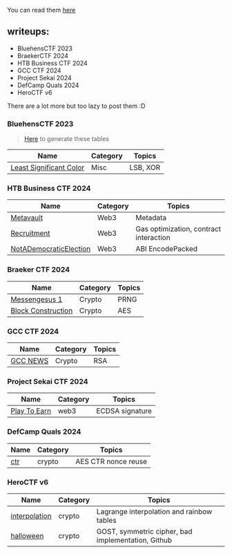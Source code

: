 You can read them [here](https://wepfen.github.io/writeups/)

## writeups:

- BluehensCTF 2023
- BraekerCTF 2024
- HTB Business CTF 2024
- GCC CTF 2024
- Project Sekai 2024
- DefCamp Quals 2024
- HeroCTF v6

There are a lot more but too lazy to post them :D

### BluehensCTF 2023

> [Here](https://www.tablesgenerator.com/markdown_tables#) to generate these tables

| Name                                                                        | Category  | Topics   |
|-----------------------------------------------------------------------------|-----------|----------|
| [Least Significant Color](<Bluehens_CTF/2023/misc/least_significant_color>) | Misc      | LSB, XOR |


### HTB Business CTF 2024


| Name                                                                       | Category  | Topics                                 |
|----------------------------------------------------------------------------|-----------|----------------------------------------|
| [Metavault](HTB/2024/business/web3/metavault.md)                           | Web3      | Metadata                               |
| [Recruitment](HTB/2024/business/web3/recruitment.md)                       | Web3      | Gas optimization, contract interaction |
| [NotADemocraticElection](HTB/2024/business/web3/NotADemocraticElection.md) | Web3      | ABI EncodePacked                       |


### Braeker CTF 2024

| Name                                                            | Category  | Topics        |
|-----------------------------------------------------------------|-----------|---------------|
| [Messengesus 1](braekerCTF/2024/crypto)                         | Crypto    | PRNG          |
| [Block Construction](braekerCTF/2024/crypto/block_construction) | Crypto    | AES           |



### GCC CTF 2024

| Name                                                                       | Category  | Topics                                 |
|----------------------------------------------------------------------------|-----------|----------------------------------------|
| [GCC NEWS](GCC-CTF/2024/gccnews.md)                                        | Crypto    | RSA                                    |


### Project Sekai CTF 2024

| Name                                                         	| Category 	| Topics          	|
|--------------------------------------------------------------	|----------	|-----------------	|
| [Play To Earn](ProjectSekaiCTF/2024/blockchain/playtoearn.md)	| web3     	| ECDSA signature 	|

### DefCamp Quals 2024

| Name                              	| Category 	| Topics              	|
|-----------------------------------	|----------	|---------------------	|
| [ctr](defcampCTF/2024/ctr/ctr.md) 	| crypto   	| AES CTR nonce reuse 	|


### HeroCTF v6

| Name                                                	| Category 	| Topics                                             	|
|-----------------------------------------------------	|----------	|----------------------------------------------------	|
| [interpolation](HeroCTF/v6/crypto/interpolation.md) 	| crypto   	| Lagrange interpolation and rainbow tables          	|
| [halloween](HeroCTF/v6/crypto/halloween.md)         	| crypto   	| GOST, symmetric cipher, bad implementation, Github 	|
